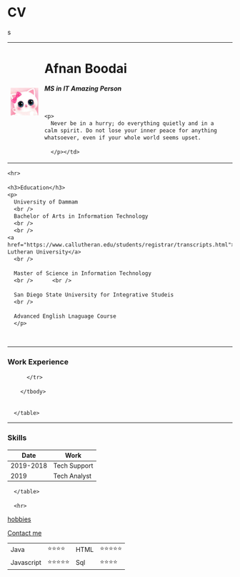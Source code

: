 # CV
s
<!DOCTYPE html>
<html lang="en" dir="ltr">

<head>
  <meta charset="utf-8">
  <title> Afnan's CV</title>

<link rel="stylesheet" href="css/styles.css">


</head>
<table cellspacing=10>
  <tr>
    <td><img src="cute.png"alt="cute picture" style="width:200px"></td>
    <td><h1> Afnan Boodai </h1>
    <strong><em><p> MS in IT Amazing Person </p></em></strong>
    <br/>


    <p>
      Never be in a hurry; do everything quietly and in a calm spirit. Do not lose your inner peace for anything whatsoever, even if your whole world seems upset.
  
      </p></td>
  </tr>
</table>
<body>


    <hr>

    <h3>Education</h3>
    <p>
      University of Dammam
      <br />
      Bachelor of Arts in Information Technology
      <br />
      <br />
    <a href="https://www.callutheran.edu/students/registrar/transcripts.html">California Lutheran University</a>
      <br />

      Master of Science in Information Technology
      <br />      <br />

      San Diego State University for Integrative Studeis
      <br />

      Advanced English Lnaguage Course
      </p>

  <br>
<hr>
<h3>Work Experience</h3>
      <table>
        <thead>
<tr>
  <th> Date</th>
  <th>Work</th>
</tr>
        </thead>
        <tbody>
          <tr>
            <td>2019-2018</td>
            <td> Tech Support</td>
          </tr>
          <td> 2019 </td>
          <td> Tech Analyst</td>
          <tr>

          </tr>

        </tbody>


      </table>
<hr>
      <h3>Skills</h3>
      <table cellspacing=10>
              <tr>
        <td>Java</td>
        <td>&#11088;&#11088;&#11088;&#11088;</td>
        <td>HTML</td>
        <td>&#11088;&#11088;&#11088;&#11088;&#11088;</td>
        </tr>
        <tr>
        <td>Javascript</td>
        <td>&#11088;&#11088;&#11088;&#11088;&#11088;</td>
        <td>Sql</td>
        <td>&#11088;&#11088;&#11088;&#11088;</td>
        </tr>



      </table>

      <hr>
  <a href="hobbies.html">hobbies</a>
  <br>

<a href="Contact me.html">Contact me </a>


</body>

</html>
